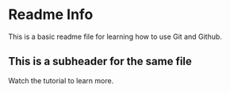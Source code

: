 # Readme Info

This is a basic readme file for learning how to use Git and Github.

## This is a subheader for the same file

Watch the tutorial to learn more.
